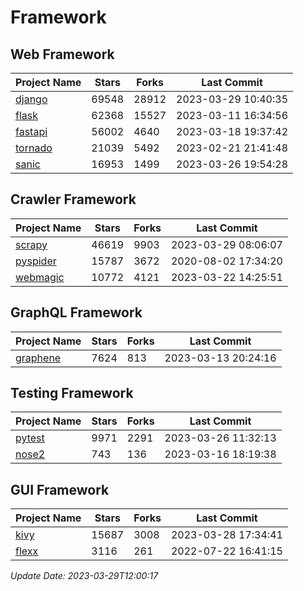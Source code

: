 # Framework

## Web Framework
| Project Name | Stars | Forks | Last Commit |
| ------------ | ----- | ----- | ----------- |
| [django](https://github.com/django/django) | 69548 | 28912 | 2023-03-29 10:40:35 |
| [flask](https://github.com/pallets/flask) | 62368 | 15527 | 2023-03-11 16:34:56 |
| [fastapi](https://github.com/tiangolo/fastapi) | 56002 | 4640 | 2023-03-18 19:37:42 |
| [tornado](https://github.com/tornadoweb/tornado) | 21039 | 5492 | 2023-02-21 21:41:48 |
| [sanic](https://github.com/sanic-org/sanic) | 16953 | 1499 | 2023-03-26 19:54:28 |

## Crawler Framework
| Project Name | Stars | Forks | Last Commit |
| ------------ | ----- | ----- | ----------- |
| [scrapy](https://github.com/scrapy/scrapy) | 46619 | 9903 | 2023-03-29 08:06:07 |
| [pyspider](https://github.com/binux/pyspider) | 15787 | 3672 | 2020-08-02 17:34:20 |
| [webmagic](https://github.com/code4craft/webmagic) | 10772 | 4121 | 2023-03-22 14:25:51 |

## GraphQL Framework
| Project Name | Stars | Forks | Last Commit |
| ------------ | ----- | ----- | ----------- |
| [graphene](https://github.com/graphql-python/graphene) | 7624 | 813 | 2023-03-13 20:24:16 |

## Testing Framework
| Project Name | Stars | Forks | Last Commit |
| ------------ | ----- | ----- | ----------- |
| [pytest](https://github.com/pytest-dev/pytest) | 9971 | 2291 | 2023-03-26 11:32:13 |
| [nose2](https://github.com/nose-devs/nose2) | 743 | 136 | 2023-03-16 18:19:38 |

## GUI Framework
| Project Name | Stars | Forks | Last Commit |
| ------------ | ----- | ----- | ----------- |
| [kivy](https://github.com/kivy/kivy) | 15687 | 3008 | 2023-03-28 17:34:41 |
| [flexx](https://github.com/flexxui/flexx) | 3116 | 261 | 2022-07-22 16:41:15 |

*Update Date: 2023-03-29T12:00:17*
